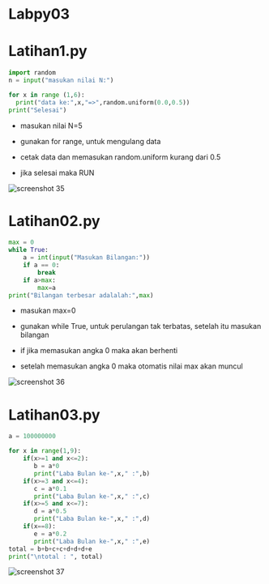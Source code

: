 # Labpy03

# Latihan1.py
```python
import random
n = input("masukan nilai N:")

for x in range (1,6):
  print("data ke:",x,"=>",random.uniform(0.0,0.5))
print("Selesai")
```

* masukan nilai N=5

* gunakan for range, untuk mengulang data

* cetak data dan memasukan random.uniform kurang dari 0.5

* jika selesai maka RUN

![screenshot 35](https://user-images.githubusercontent.com/46512670/52928433-35002100-3372-11e9-82f9-99707e38bd2e.png)

# Latihan02.py
```python
max = 0
while True:
	a = int(input("Masukan Bilangan:"))
	if a == 0:
		break
	if a>max:
		max=a
print("Bilangan terbesar adalalah:",max) 
```
* masukan max=0

* gunakan while True, untuk perulangan tak terbatas, setelah itu masukan bilangan

* if jika memasukan angka 0 maka akan berhenti

* setelah memasukan angka 0 maka otomatis nilai max akan muncul


![screenshot 36](https://user-images.githubusercontent.com/46512670/52928532-ca031a00-3372-11e9-82ad-bded874015a8.png)

# Latihan03.py
```python
a = 100000000

for x in range(1,9):
    if(x>=1 and x<=2):
       b = a*0
       print("Laba Bulan ke-",x," :",b)
    if(x>=3 and x<=4):
       c = a*0.1
       print("Laba Bulan ke-",x," :",c)
    if(x>=5 and x<=7):
       d = a*0.5
       print("Laba Bulan ke-",x," :",d)
    if(x==8):
       e = a*0.2
       print("Laba Bulan ke-",x," :",e)
total = b+b+c+c+d+d+d+e
print("\ntotal : ", total)
```

![screenshot 37](https://user-images.githubusercontent.com/46512670/52928535-d38c8200-3372-11e9-89d7-f1230cc39e09.png)
